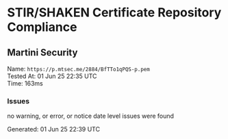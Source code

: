 # STIR/SHAKEN Certificate Repository Compliance

## Martini Security

Name: `https://p.mtsec.me/2884/BfTTo1qPQS-p.pem`\
Tested At: 01 Jun 25 22:35 UTC\
Time: 163ms

### Issues

no warning, or error, or notice date level issues were found

Generated: 01 Jun 25 22:39 UTC